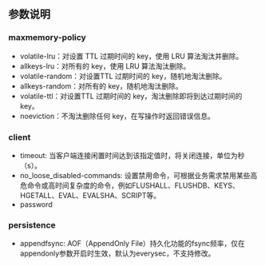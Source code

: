 ## 参数说明
### maxmemory-policy

+ volatile-lru：对设置 TTL 过期时间的 key，使用 LRU 算法淘汰并删除。 
+ allkeys-lru：对所有的 key，使用 LRU 算法淘汰删除。 
+ volatile-random：对设置TTL 过期时间的 key，随机地淘汰删除。 
+ allkeys-random：对所有的 key，随机地淘汰删除。 
+ volatile-ttl：对设置TTL 过期时间的 key，淘汰删除即将到达过期时间的 key。 
+ noeviction：不淘汰删除任何 key，在写操作时返回错误信息。


### client
+ timeout: 当客户端连接闲置时间达到该指定值时，将关闭连接，单位为秒（s）。
+ no_loose_disabled-commands: 设置禁用命令，可根据业务需求禁用某些高危命令或高时间复杂度的命令，例如FLUSHALL、FLUSHDB、KEYS、HGETALL、EVAL、EVALSHA、SCRIPT等。
+ password

### persistence
+ appendfsync: AOF（AppendOnly File）持久化功能的fsync频率，仅在appendonly参数开启时生效，默认为everysec，不支持修改。